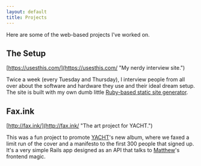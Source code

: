 ```yaml
---
layout: default
title: Projects
---
```


Here are some of the web-based projects I've worked on.

## The Setup
[https://usesthis.com/](https://usesthis.com/ "My nerdy interview site.")

Twice a week (every Tuesday and Thursday), I interview people from all over about the software and hardware they use and their ideal dream setup. The site is built with my own dumb little [Ruby-based static site generator](http://github.com/waferbaby/dimples "My static site generator gem.").

## Fax.ink
[http://fax.ink/](http://fax.ink/ "The art project for YACHT.")

This was a fun project to promote [YACHT](http://teamyacht.com/ "YACHT's website.")'s new album, where we faxed a limit run of the cover and a manifesto to the first 300 people that signed up. It's a very simple Rails app designed as an API that talks to [Matthew](https://matthewspencer.me/ "Matthew's website.")'s frontend magic.